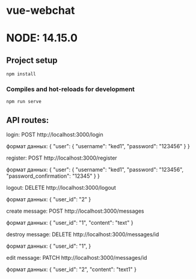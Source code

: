 # vue-webchat
# NODE: 14.15.0

## Project setup
```
npm install
```

### Compiles and hot-reloads for development
```
npm run serve
```
## API routes:

login: POST http://localhost:3000/login

формат данных: { "user": { "username": "ked1", "password": "123456" } }

register: POST http://localhost:3000/register

формат данных: { "user": { "username": "ked1", "password": "123456",
"password_confirmation": "12345" } }

logout: DELETE http://localhost:3000/logout

формат данных: { "user_id": "2" }

create message: POST http://localhost:3000/messages

формат данных: { "user_id": "1", "content": "text" }

destroy message: DELETE http://localhost:3000/messages/id

формат данных: { "user_id": "1", }

edit message: PATCH http://localhost:3000/messages/id

формат данных: { "user_id": "2", "content": "text1" }
